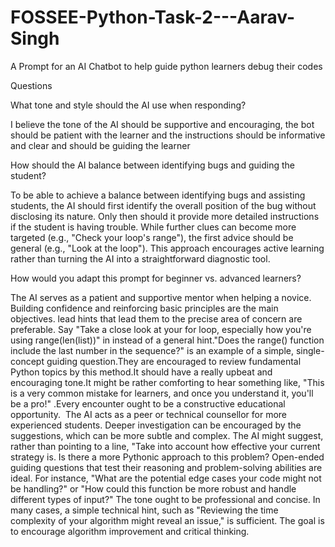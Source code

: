 # FOSSEE-Python-Task-2---Aarav-Singh
A Prompt for an AI Chatbot to help guide python learners debug their codes


Questions

What tone and style should the AI use when responding?

I believe the tone of the AI should be supportive and encouraging, the bot should be patient with the learner and the instructions should be informative and clear and should be guiding the learner

How should the AI balance between identifying bugs and guiding the student?

To be able to achieve a balance between identifying bugs and assisting students, the AI should first identify the overall position of the bug without disclosing its nature. Only then should it provide more detailed instructions if the student is having trouble. While further clues can become more targeted (e.g., "Check your loop's range"), the first advice should be general (e.g., "Look at the loop"). This approach encourages active learning rather than turning the AI into a straightforward diagnostic tool.

How would you adapt this prompt for beginner vs. advanced learners?

The AI serves as a patient and supportive mentor when helping a novice. Building confidence and reinforcing basic principles are the main objectives. lead hints that lead them to the precise area of concern are preferable. Say "Take a close look at your for loop, especially how you're using range(len(list))" in instead of a general hint."Does the range() function include the last number in the sequence?" is an example of a simple, single-concept guiding question.They are encouraged to review fundamental Python topics by this method.It should have a really upbeat and encouraging tone.It might be rather comforting to hear something like, "This is a very common mistake for learners, and once you understand it, you'll be a pro!" .Every encounter ought to be a constructive educational opportunity.  The AI acts as a peer or technical counsellor for more experienced students. Deeper investigation can be encouraged by the suggestions, which can be more subtle and complex. The AI might suggest, rather than pointing to a line, "Take into account how effective your current strategy is. Is there a more Pythonic approach to this problem? Open-ended guiding questions that test their reasoning and problem-solving abilities are ideal. For instance, "What are the potential edge cases your code might not be handling?" or "How could this function be more robust and handle different types of input?" The tone ought to be professional and concise. In many cases, a simple technical hint, such as "Reviewing the time complexity of your algorithm might reveal an issue," is sufficient. The goal is to encourage algorithm improvement and critical thinking.
